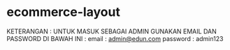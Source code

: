 # ecommerce-layout

KETERANGAN :
UNTUK MASUK SEBAGAI ADMIN GUNAKAN EMAIL DAN PASSWORD DI BAWAH INI :
email : admin@edun.com
password : admin123